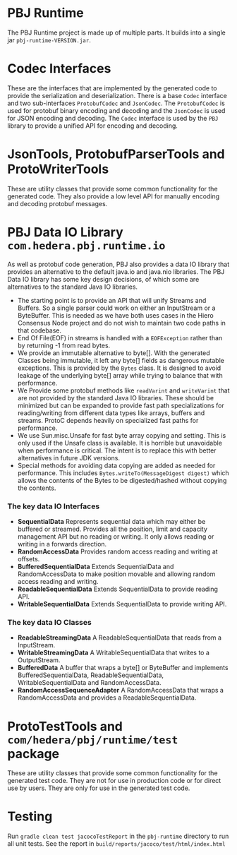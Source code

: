 # PBJ Runtime

The PBJ Runtime project is made up of multiple parts. It builds into a single jar `pbj-runtime-VERSION.jar`.

# Codec Interfaces

These are the interfaces that are implemented by the generated code to provide the serialization and deserialization.
There is a base `Codec` interface and two sub-interfaces `ProtobufCodec` and `JsonCodec`. The `ProtobufCodec` is used
for protobuf binary encoding and decoding and the `JsonCodec` is used for JSON encoding and decoding. The `Codec`
interface is used by the `PBJ` library to provide a unified API for encoding and decoding.

# JsonTools, ProtobufParserTools and ProtoWriterTools

These are utility classes that provide some common functionality for the generated code. They also provide a low level
API for manually encoding and decoding protobuf messages.

# PBJ Data IO Library `com.hedera.pbj.runtime.io`

As well as protobuf code generation, PBJ also provides a data IO library that provides an alternative to the default
java.io and java.nio libraries. The PBJ Data IO library has some key design decisions, of which some are alternatives
to the standard Java IO libraries.
* The starting point is to provide an API that will unify Streams and Buffers. So a single parser could work on
either an InputStream or a ByteBuffer. This is needed as we have both uses cases in the Hiero Consensus Node project and
do not wish to maintain two code paths in that codebase.
* End Of File(EOF) in streams is handled with a `EOFException` rather than by returning -1 from read bytes.
* We provide an immutable alternative to byte[]. With the generated Classes being immutable, it left any
byte[] fields as dangerous mutable exceptions. This is provided by the `Bytes` class. It is designed to avoid
leakage of the underlying byte[] array while trying to balance that with performance.
* We Provide some protobuf methods like `readVarint` and `writeVarint` that are not provided by the standard Java IO
libraries. These should be minimized but can be expanded to provide fast path specializations for
reading/writing from different data types like arrays, buffers and streams. ProtoC depends heavily on specialized fast
paths for performance.
* We use Sun.misc.Unsafe for fast byte array copying and setting. This is only used if the Unsafe class is available. It
is horrible but unavoidable when performance is critical. The intent is to replace this with better alternatives
in future JDK versions.
* Special methods for avoiding data copying are added as needed for performance.
This includes `Bytes.writeTo(MessageDigest digest)` which allows the contents of the Bytes to be digested/hashed
without copying the contents.

### The key data IO Interfaces

* **SequentialData** Represents sequential data which may either be buffered or streamed. Provides all the
  position, limit and capacity management API but no reading or writing. It only allows reading or writing
  in a forwards direction.
* **RandomAccessData** Provides random access reading and writing at offsets.
* **BufferedSequentialData** Extends SequentialData and RandomAccessData to make position movable and allowing
  random access reading and writing.
* **ReadableSequentialData** Extends SequentialData to provide reading API.
* **WritableSequentialData** Extends SequentialData to provide writing API.

### The key data IO Classes

* **ReadableStreamingData** A ReadableSequentialData that reads from a InputStream.
* **WritableStreamingData** A WritableSequentialData that writes to a OutputStream.
* **BufferedData** A buffer that wraps a byte[] or ByteBuffer and implements BufferedSequentialData,
  ReadableSequentialData, WritableSequentialData and RandomAccessData.
* **RandomAccessSequenceAdapter** A RandomAccessData that wraps a RandomAccessData and provides a ReadableSequentialData.

# ProtoTestTools and `com/hedera/pbj/runtime/test` package

These are utility classes that provide some common functionality for the generated test code. They are not for use in
production code or for direct use by users. They are only for use in the generated test code.

# Testing

Run `gradle clean test jacocoTestReport` in the `pbj-runtime` directory to run all unit tests. See the report in
`build/reports/jacoco/test/html/index.html`
